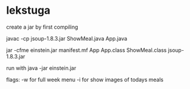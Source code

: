 # lekstuga

create a jar by first compiling

javac -cp jsoup-1.8.3.jar ShowMeal.java App.java

jar -cfme einstein.jar manifest.mf App App.class ShowMeal.class jsoup-1.8.3.jar

run with 
java -jar einstein.jar

flags:
-w for full week menu
-i for show images of todays meals